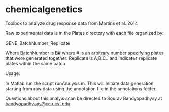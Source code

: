 chemicalgenetics
================

Toolbox to analyze drug response data from Martins et al. 2014

Raw experimental data is in the Plates directory with each file organized by:

GENE_BatchNumber_Replicate

Where BatchNumber is B# where # is an arbitrary number specifying plates that were generated together.
Replicate is A,B,C.. and indicates replicate plates within the same batch

Usage:

In Matlab run the script runAnalysis.m. This will initiate data generation starting from raw data using the annotation file in the annotations folder.


Questions about this analyis scan be directed to Sourav Bandyopadhyay at bandyopadhyays@cc.ucsf.edu

